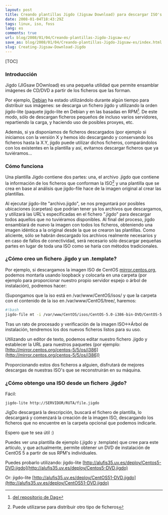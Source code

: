 ```yaml
---
layout: post
title: Creando plantillas Jigdo (Jigsaw Download) para descargar ISO's
date: 2008-01-04T18:43:29Z
tags: linux, iso, foss
lang: es
comments: true
url: blog/2008/01/04/Creando-plantillas-Jigdo-Jigsaw-es/
save_as: blog/2008/01/04/Creando-plantillas-Jigdo-Jigsaw-es/index.html
slug: Creating-Jigsaw-Download-Jigdo
---
```


[TOC]

### Introducción

Jigdo (JIGsaw DOwnload) es una pequeña utilidad que permite ensamblar imágenes de CD/DVD a partir de los ficheros que las forman.

Por ejemplo, [Debian](http://www.debian.org/) ha estado utilizándolo durante algún tiempo para distribuir sus imágenes: se descarga un fichero jigdo y utilizando la orden jigdo-lite (paquete jigdo-lite en Debian y en las basadas en RPM[^1]. De este modo, sólo de descargan ficheros pequeños de incluso varios servidores, repartiendo la carga, y haciendo uso de posibles proxyes, etc.

Además, si ya disponíamos de ficheros descargados (por ejemplo si iniciamos con la versión X y hemos ido descargando y conservando los ficheros hasta la X.Y, jigdo puede utilizar dichos ficheros, comparándolos con los existentes en la plantilla y así, evitarnos descargar ficheros que ya tuviéramos...

### Cómo funciona

Una plantilla Jigdo contiene dos partes: una, el archivo .jigdo que contiene la información de los ficheros que conforman la ISO[^2] y una plantilla que se crea en base al análisis que jigdo-file hace de la imagen original al crear las plantillas.

Al ejecutar jigdo-lite "archivo.jigdo", se nos preguntará por posibles ubicaciones (carpetas) que podrían tener ya los archivos que descargamos, y utilizará las URL's especificadas en el fichero ".jigdo" para descargar todos aquellos que no tuviéramos disponibles. Al final del proceso, jigdo ensamblará de nuevo la imagen con todos los ficheros, obteniendo una imagen idéntica a la original desde la que se crearon las plantillas. Como aliciente, sólo se habrán descargado los archivos realmente necesarios y en caso de fallos de conectividad, será necesario sólo descargar pequeñas partes en lugar de toda una ISO como se haría con métodos tradicionales.

### ¿Cómo creo un fichero .jigdo y un .template?

Por ejemplo, si descargamos la imagen ISO de CentOS [mirror.centos.org](http://alufis35.uv.es/mirror.centos.org), podemos montarla usando loopback y colocarla en una carpeta (por ejemplo para proporcionar nuestro propio servidor espejo o árbol de instalación), podremos hacer:

(Supongamos que la iso está en /var/www/CentOS/isos/ y que la carpeta con el contenido de la iso en /var/www/CentOS/tree/, haremos:

```bash
#!bash
jigdo-file mt -i /var/www/CentOS/isos/CentOS-5.0-i386-bin-DVD/CentOS-5.0-i386-bin-DVD.iso -j /var/www/CentOS/Centos5-DVD.jigdo -t /var/www/CentOS/Centos5-DVD.template —uri Centosmirrors=[http://mirror.centos.org/centos-5/5/os/i386/](http://mirror.centos.org/centos-5/5/os/i386/) /var/www/CentOS/tree/
```

Tras un rato de procesado y verificación de la imagen ISO<->Árbol de instalación, tendremos los dos nuevos ficheros listos para su uso.

Utilizando un editor de texto, podemos editar nuestro fichero .jigdo y establecer la URL para nuestros paquetes (por ejemplo: [http://mirror.centos.org/centos-5/5/os/i386](http://mirror.centos.org/centos-5/5/os/i386))

Proporcionando estos dos ficheros a alguien, disfrutará de mejores descargas de nuestras ISO's que se reconstruirán en su máquina.

### ¿Cómo obtengo una ISO desde un fichero .jigdo?

Fácil:

`jigdo-lite http://SERVIDOR/RUTA/file.jigdo`

JigDo descargará la descripción, buscará el fichero de plantilla, lo descargará y comenzará la creación de la imagen ISO, descargando los ficheros que no encuentre en la carpeta opcional que podemos indicarle.

Espero que te sea útil :)

[^1]: [del repositorio de Dag](http://dag.wieers.com/rpm/packages/jigdo/)
[^2]: Puede utilizarse para distribuir otro tipo de ficheros

Puedes ver una plantilla de ejemplo (.jigdo y .template) que cree para este artículo, y que actualmente, permite obtener un DVD de instalación de CentOS 5 a partir de sus RPM's individuales.

Puedes probarlo utilizando: jigdo-lite [http://alufis35.uv.es/deploy/Centos5-DVD.jigdo](http://alufis35.uv.es/deploy/Centos5-DVD.jigdo)

Or: jigdo-lite [http://alufis35.uv.es/deploy/CentOS51-DVD.jigdo](http://alufis35.uv.es/deploy/CentOS51-DVD.jigdo)
